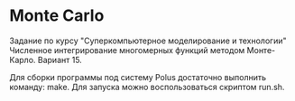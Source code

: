 # Monte Carlo
Задание по курсу "Суперкомпьютерное
моделирование и технологии"
Численное интегрирование многомерных функций
методом Монте-Карло. Вариант 15.

Для сборки программы под систему Polus
достаточно выполнить команду: make. 
Для запуска можно воспользоваться 
скриптом run.sh.
